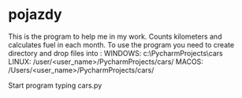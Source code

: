 # pojazdy
This is the program to help me in my work. 
Counts kilometers and calculates fuel in each month.
To use the program you need to create directory and drop files into :
WINDOWS:
c:\PycharmProjects\cars\
LINUX:
/user/<user_name>/PycharmProjects/cars/
MACOS:
/Users/<user_name>/PycharmProjects/cars/

Start program typing cars.py
